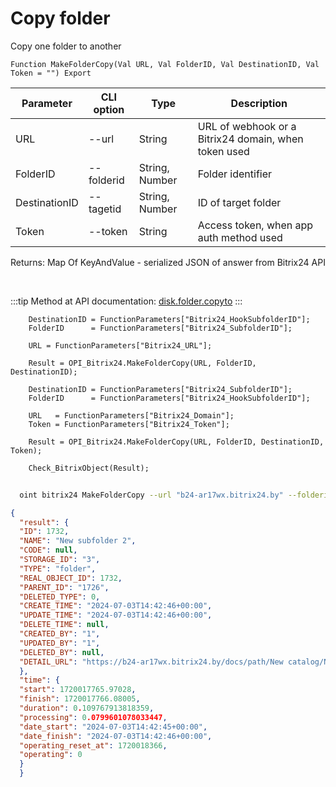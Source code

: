 ﻿---
sidebar_position: 3
---

# Copy folder
 Copy one folder to another



`Function MakeFolderCopy(Val URL, Val FolderID, Val DestinationID, Val Token = "") Export`

  | Parameter | CLI option | Type | Description |
  |-|-|-|-|
  | URL | --url | String | URL of webhook or a Bitrix24 domain, when token used |
  | FolderID | --folderid | String, Number | Folder identifier |
  | DestinationID | --tagetid | String, Number | ID of target folder |
  | Token | --token | String | Access token, when app auth method used |

  
  Returns:  Map Of KeyAndValue - serialized JSON of answer from Bitrix24 API

<br/>

:::tip
Method at API documentation: [disk.folder.copyto](https://dev.1c-bitrix.ru/rest_help/disk/folder/disk_folder_copyto.php)
:::
<br/>


```bsl title="Code example"
    DestinationID = FunctionParameters["Bitrix24_HookSubfolderID"];
    FolderID      = FunctionParameters["Bitrix24_SubfolderID"];

    URL = FunctionParameters["Bitrix24_URL"];

    Result = OPI_Bitrix24.MakeFolderCopy(URL, FolderID, DestinationID);

    DestinationID = FunctionParameters["Bitrix24_SubfolderID"];
    FolderID      = FunctionParameters["Bitrix24_HookSubfolderID"];

    URL   = FunctionParameters["Bitrix24_Domain"];
    Token = FunctionParameters["Bitrix24_Token"];

    Result = OPI_Bitrix24.MakeFolderCopy(URL, FolderID, DestinationID, Token);

    Check_BitrixObject(Result);
```



```sh title="CLI command example"
    
  oint bitrix24 MakeFolderCopy --url "b24-ar17wx.bitrix24.by" --folderid "5018" --tagetid "5020" --token "fe3fa966006e9f06006b12e400000001000..."

```

```json title="Result"
{
  "result": {
  "ID": 1732,
  "NAME": "New subfolder 2",
  "CODE": null,
  "STORAGE_ID": "3",
  "TYPE": "folder",
  "REAL_OBJECT_ID": 1732,
  "PARENT_ID": "1726",
  "DELETED_TYPE": 0,
  "CREATE_TIME": "2024-07-03T14:42:46+00:00",
  "UPDATE_TIME": "2024-07-03T14:42:46+00:00",
  "DELETE_TIME": null,
  "CREATED_BY": "1",
  "UPDATED_BY": "1",
  "DELETED_BY": null,
  "DETAIL_URL": "https://b24-ar17wx.bitrix24.by/docs/path/New catalog/New subfolder/New subfolder 2"
  },
  "time": {
  "start": 1720017765.97028,
  "finish": 1720017766.08005,
  "duration": 0.109767913818359,
  "processing": 0.0799601078033447,
  "date_start": "2024-07-03T14:42:45+00:00",
  "date_finish": "2024-07-03T14:42:46+00:00",
  "operating_reset_at": 1720018366,
  "operating": 0
  }
  }
```

